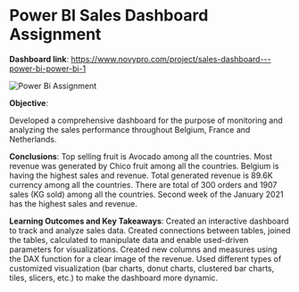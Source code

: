 # Power BI Sales Dashboard Assignment

**Dashboard link**: https://www.novypro.com/project/sales-dashboard---power-bi-power-bi-1

![Power Bi Assignment](https://github.com/dhar9571/Power-BI-Sales-Dashboard-Assignment/assets/125559410/abf8b9b4-7d56-48cd-901c-7c4df51cb3c1)


**Objective**:

Developed a comprehensive dashboard for the purpose of monitoring and analyzing the sales performance throughout Belgium, France and Netherlands.

**Conclusions**:
Top selling fruit is Avocado among all the countries.
Most revenue was generated by Chico fruit among all the countries.
Belgium is having the highest sales and revenue.
Total generated revenue is 89.6K currency among all the countries.
There are total of 300 orders and 1907 sales (KG sold) among all the countries.
Second week of the January 2021 has the highest sales and revenue.

**Learning Outcomes and Key Takeaways**:
Created an interactive dashboard to track and analyze sales data.
Created connections between tables, joined the tables, calculated to manipulate data and enable used-driven parameters for visualizations.
Created new columns and measures using the DAX function for a clear image of the revenue.
Used different types of customized visualization (bar charts, donut charts, clustered bar charts, tiles, slicers, etc.) to make the dashboard more dynamic.
